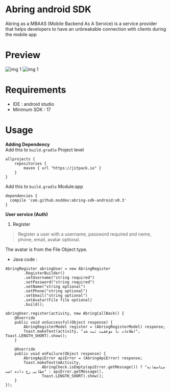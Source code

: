 # Abring android SDK
Abring as a MBAAS (Mobile Backend As A Service) is a service provider that helps developers to have an unbreakable connection with clients during the mobile app

# Preview
![img 1](http://s8.picofile.com/file/8312681284/111.png) 
![img 1](http://s9.picofile.com/file/8312681300/222.png) 

# Requirements
- IDE : android studio
- Minimum SDK : 17

# Usage
**Adding Dependency**
</br>
Add this to `build.gradle` Project level
</br>
```
allprojects {
    repositories {
        maven { url "https://jitpack.io" }
    }
}
```
Add this to `build.gradle` Module:app
</br>
```
dependencies {
  compile 'com.github.msddev:abring-sdk-android:v0.3'
}
```

**User service (Auth)**
</br>
1. Register
> Register a user with a username, password required and neme, phone, email, avatar optional.

The avatar is from the File Object type.

- Java code :
```
AbringRegister abringUser = new AbringRegister 
        .RegisterBuilder()                     
        .setUsername("string required")        
        .setPassword("string required")        
        .setName("string optional")            
        .setPhone("string optional")           
        .setEmail("string optional")           
        .setAvatar(File file optional)         
        .build();                              
        
abringUser.register(activity, new AbringCallBack() {                                                              
    @Override                                                                                                     
    public void onSuccessful(Object response) {                                                                   
        AbringRegisterModel register = (AbringRegisterModel) response;                                            
        Toast.makeText(activity, "اطلاعات با موفقیت ثبت شد", Toast.LENGTH_SHORT).show();                          
    }                                                                                                             
                                                                                                                  
    @Override                                                                                                     
    public void onFailure(Object response) {                                                                      
        AbringApiError apiError = (AbringApiError) response;                                                      
        Toast.makeText(mActivity,                                                                                 
                AbringCheck.isEmpty(apiError.getMessage()) ? "متاسفانه خطایی رخ داده است" : apiError.getMessage(),
                Toast.LENGTH_SHORT).show();                                                                       
    }                                                                                                             
});                                                                                                               
```
